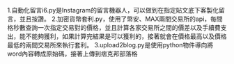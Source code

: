 1.自動化留言i6.py是Instagram的留言機器人，可以做到在指定貼文底下客製化留言，並且按讚。
2.加密貨幣套利.py，使用了幣安、MAX兩間交易所的api，每間格秒數查詢一次指定交易對的價格，並且計算各家交易所之間的價差以及手續費支出，能不能夠獲利，如果計算完結果是可以獲利的，接著就會在價格最高以及價格最低的兩間交易所來執行套利。
3.upload2blog.py是使用python物件導向將word內容轉成原始碼，接著上傳到痞克邦部落格
